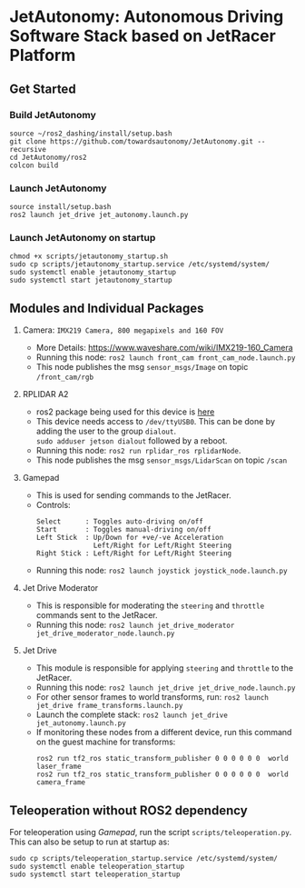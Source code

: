 # JetAutonomy: Autonomous Driving Software Stack based on JetRacer Platform

## Get Started  

### Build JetAutonomy  

```
source ~/ros2_dashing/install/setup.bash
git clone https://github.com/towardsautonomy/JetAutonomy.git --recursive
cd JetAutonomy/ros2
colcon build
```

### Launch JetAutonomy  

```
source install/setup.bash
ros2 launch jet_drive jet_autonomy.launch.py
```

### Launch JetAutonomy on startup

```
chmod +x scripts/jetautonomy_startup.sh
sudo cp scripts/jetautonomy_startup.service /etc/systemd/system/ 
sudo systemctl enable jetautonomy_startup
sudo systemctl start jetautonomy_startup
```
## Modules and Individual Packages

1. Camera: `IMX219 Camera, 800 megapixels and 160 FOV`
    - More Details: https://www.waveshare.com/wiki/IMX219-160_Camera  
    - Running this node: ```ros2 launch front_cam front_cam_node.launch.py```  
    - This node publishes the msg `sensor_msgs/Image` on topic `/front_cam/rgb`  
    
1. RPLIDAR A2  
    - ros2 package being used for this device is [here](https://github.com/youngday/rplidar_ros2)
    - This device needs access to `/dev/ttyUSB0`. This can be done by adding the user to the group `dialout`.  
      ```sudo adduser jetson dialout``` followed by a reboot.
    - Running this node: ```ros2 run rplidar_ros rplidarNode```.
    - This node publishes the msg `sensor_msgs/LidarScan` on topic `/scan`

1. Gamepad
    - This is used for sending commands to the JetRacer.  
    - Controls:  
      ```
      Select      : Toggles auto-driving on/off
      Start       : Toggles manual-driving on/off
      Left Stick  : Up/Down for +ve/-ve Acceleration
                    Left/Right for Left/Right Steering
      Right Stick : Left/Right for Left/Right Steering
      ```  
    - Running this node: ```ros2 launch joystick joystick_node.launch.py``` 
    
1. Jet Drive Moderator  
    - This is responsible for moderating the `steering` and `throttle` commands sent to the JetRacer.  
    - Running this node: ```ros2 launch jet_drive_moderator jet_drive_moderator_node.launch.py``` 
    
1. Jet Drive
    - This module is responsible for applying `steering` and `throttle` to the JetRacer.  
    - Running this node: ```ros2 launch jet_drive jet_drive_node.launch.py``` 
    - For other sensor frames to world transforms, run: ```ros2 launch jet_drive frame_transforms.launch.py``` 
    - Launch the complete stack: ```ros2 launch jet_drive jet_autonomy.launch.py``` 
    - If monitoring these nodes from a different device, run this command on the guest machine for transforms:  
      ```
      ros2 run tf2_ros static_transform_publisher 0 0 0 0 0 0  world laser_frame
      ros2 run tf2_ros static_transform_publisher 0 0 0 0 0 0  world camera_frame
      ```

## Teleoperation without ROS2 dependency

For teleoperation using *Gamepad*, run the script ```scripts/teleoperation.py```. This can also be setup to run at startup as:  

```
sudo cp scripts/teleoperation_startup.service /etc/systemd/system/ 
sudo systemctl enable teleoperation_startup
sudo systemctl start teleoperation_startup
```